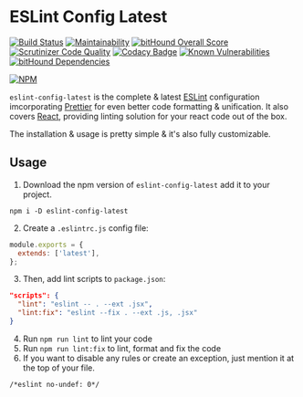# ESLint Config Latest
[![Build Status](https://scrutinizer-ci.com/g/kukiron/eslint-config-latest/badges/build.png?b=master)](https://scrutinizer-ci.com/g/kukiron/eslint-config-latest/build-status/master) [![Maintainability](https://api.codeclimate.com/v1/badges/5704eff87830bea705c1/maintainability)](https://codeclimate.com/github/kukiron/eslint-config-latest/maintainability) [![bitHound Overall Score](https://www.bithound.io/github/kukiron/eslint-config-latest/badges/score.svg)](https://www.bithound.io/github/kukiron/eslint-config-latest) [![Scrutinizer Code Quality](https://scrutinizer-ci.com/g/kukiron/eslint-config-latest/badges/quality-score.png?b=master)](https://scrutinizer-ci.com/g/kukiron/eslint-config-latest/?branch=master) [![Codacy Badge](https://api.codacy.com/project/badge/Grade/57b06fda2c124a62b1ca7e2ecf2d73dd)](https://www.codacy.com/app/kukiron/eslint-config-latest?utm_source=github.com&amp;utm_medium=referral&amp;utm_content=kukiron/eslint-config-latest&amp;utm_campaign=Badge_Grade) [![Known Vulnerabilities](https://snyk.io/test/github/kukiron/eslint-config-latest/badge.svg)](https://snyk.io/test/github/kukiron/eslint-config-latest) [![bitHound Dependencies](https://www.bithound.io/github/kukiron/eslint-config-latest/badges/dependencies.svg)](https://www.bithound.io/github/kukiron/eslint-config-latest/master/dependencies/npm)

[![NPM](https://nodei.co/npm/eslint-config-latest.png)](https://nodei.co/npm/eslint-config-latest/)

`eslint-config-latest` is the complete & latest [ESLint](https://eslint.org/) configuration imcorporating [Prettier](https://github.com/prettier/prettier) for even better code formatting & unification. It also covers [React](https://github.com/facebook/react), providing linting solution for your react code out of the box.

The installation & usage is pretty simple & it's also fully customizable.

## Usage
1. Download the npm version of ```eslint-config-latest``` add it to your project.
```shell
npm i -D eslint-config-latest
```
2. Create a ```.eslintrc.js``` config file:
```javascript
module.exports = {
  extends: ['latest'],
};
```
3. Then, add lint scripts to ```package.json```:
```json
"scripts": {
  "lint": "eslint -- . --ext .jsx",
  "lint:fix": "eslint --fix . --ext .js, .jsx"
}
```
4. Run ```npm run lint``` to lint your code
5. Run ```npm run lint:fix``` to lint, format and fix the code
6. If you want to disable any rules or create an exception, just mention it at the top of your file.
```shell
/*eslint no-undef: 0*/
```

